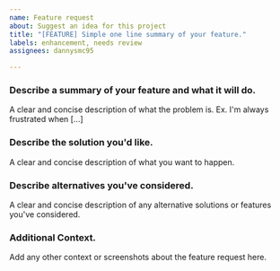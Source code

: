 ```yaml
---
name: Feature request
about: Suggest an idea for this project
title: "[FEATURE] Simple one line summary of your feature."
labels: enhancement, needs review
assignees: dannysmc95

---
```


### Describe a summary of your feature and what it will do.
A clear and concise description of what the problem is. Ex. I'm always frustrated when [...]

### Describe the solution you'd like.
A clear and concise description of what you want to happen.

### Describe alternatives you've considered.
A clear and concise description of any alternative solutions or features you've considered.

### Additional Context.
Add any other context or screenshots about the feature request here.
